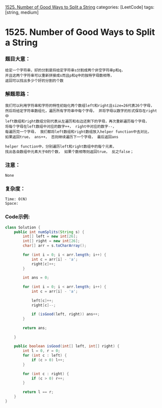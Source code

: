 [1525. Number of Good Ways to Split a String](https://leetcode.com/problems/number-of-good-ways-to-split-a-string/)
categories: [LeetCode]
tags: [string, medium] 
# 1525. Number of Good Ways to Split a String

### 题目大意：
    给定一个字符串，好的分割是将给定字符串s分割成两个非空字符串p和q，
    并且这两个字符串可以重新拼接成s而且p和q中的独特字母数相等， 
    返回可以找出多少个好的分割的个数
### 解题思路：
    我们可以利用字符串和字符的特性初始化两个数组left和right且size=26代表26个字母，
    然后将给定字符串数组化，遍历所有字符串中每个字母， 并将字母以数字的形式保存在right中
    left数组和right数组分别代表从左遍历和右边还剩下的字母，再次重新遍历每个字母，
    将每个字母在left数组中对应的数字++， right中对应的数字--， 
    每遍历完一个字母， 我们都将left数组和right数组放入helper function中去对比，
    如果返回true， ans++， 否则继续遍历下一个字母， 最后返回ans

    helper function中，分别遍历left和right数组中的每个元素，
    找出各自数组中元素大于0的个数， 如果个数相等则返回true， 反之false；
### 注意：
    None
### 复杂度：
    Time: O(N)
    Space: 
### Code示例:
```Java
class Solution {
    public int numSplits(String s) {
        int[] left = new int[26];
        int[] right = new int[26];
        char[] arr = s.toCharArray();
        
        for (int i = 0; i < arr.length; i++) {
            int c = arr[i] - 'a';
            right[c]++;
        }
        
        int ans = 0;
        
        for (int i = 0; i < arr.length; i++) {
            int c = arr[i] - 'a';
            
            left[c]++;
            right[c]--;
            
            if (isGood(left, right)) ans++;
        }
        
        return ans;
        
    }
    
    public boolean isGood(int[] left, int[] right) {
        int l = 0, r = 0;
        for (int c : left) {
            if (c > 0) l++;
        }
        
        for (int c : right) {
            if (c > 0) r++;
        }
        
        return l == r;
    }
}
```
